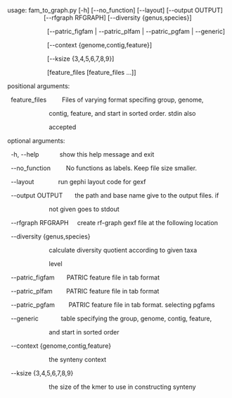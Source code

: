 usage: fam_to_graph.py [-h] [--no_function] [--layout] [--output OUTPUT]
                       [--rfgraph RFGRAPH] [--diversity {genus,species}]

                       [--patric_figfam | --patric_plfam | --patric_pgfam | --generic]

                       [--context {genome,contig,feature}]

                       [--ksize {3,4,5,6,7,8,9}]

                       [feature_files [feature_files ...]]

positional arguments:

  feature_files         Files of varying format specifing group, genome,

                        contig, feature, and start in sorted order. stdin also

                        accepted

optional arguments:

  -h, --help            show this help message and exit

  --no_function         No functions as labels. Keep file size smaller.

  --layout              run gephi layout code for gexf

  --output OUTPUT       the path and base name give to the output files. if

                        not given goes to stdout

  --rfgraph RFGRAPH     create rf-graph gexf file at the following location

  --diversity {genus,species}

                        calculate diversity quotient according to given taxa

                        level

  --patric_figfam       PATRIC feature file in tab format

  --patric_plfam        PATRIC feature file in tab format

  --patric_pgfam        PATRIC feature file in tab format. selecting pgfams

  --generic             table specifying the group, genome, contig, feature,

                        and start in sorted order

  --context {genome,contig,feature}

                        the synteny context

  --ksize {3,4,5,6,7,8,9}

                        the size of the kmer to use in constructing synteny
